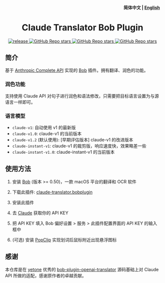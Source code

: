 <h4 align="right">
  <strong>简体中文</strong> | <a href="https://github.com/jtsang4/bob-plugin-claude-translator/blob/main/docs/README_EN.md">English</a>
</h4>

<div>
  <h1 align="center">Claude Translator Bob Plugin</h1>
  <p align="center">
    <a href="https://github.com/jtsang4/bob-plugin-claude-translator/releases" target="_blank">
        <img src="https://github.com/jtsang4/bob-plugin-claude-translator/actions/workflows/release.yaml/badge.svg" alt="release">
    </a>
    <a href="https://github.com/jtsang4/bob-plugin-claude-translator/releases">
        <img alt="GitHub Repo stars" src="https://img.shields.io/github/stars/jtsang4/bob-plugin-claude-translator?style=flat">
    </a>
    <a href="https://github.com/jtsang4/bob-plugin-claude-translator/releases">
        <img alt="GitHub Repo stars" src="https://img.shields.io/badge/claude-bob-orange?style=flat">
    </a>
    <a href="https://github.com/jtsang4/bob-plugin-claude-translator/releases">
        <img alt="GitHub Repo stars" src="https://img.shields.io/badge/langurage-JavaScript-brightgreen?style=flat&color=blue">
    </a>
  </p>
</div>

## 简介

基于 [Anthropic Complete API](https://console.anthropic.com/docs/api/reference) 实现的 [Bob](https://bobtranslate.com/) 插件。拥有翻译、润色的功能。

### 润色功能

支持使用 Claude API 对句子进行润色和语法修改，只需要把目标语言设置为与源语言一样即可。

### 语言模型

* `claude-v1`: 自动使用 v1 的最新版
* `claude-v1.0`: claude-v1 的当前版本
* `claude-v1.2` (默认使用): [早期评估版本] claude-v1 的改进版本
* `claude-instant-v1`: claude-v1 的裁剪版，响应速度快，效果略差一些
* `claude-instant-v1.0`: claude-instant-v1 的当前版本

## 使用方法

1. 安装 [Bob](https://bobtranslate.com/guide/#%E5%AE%89%E8%A3%85) (版本 >= 0.50)，一款 macOS 平台的翻译和 OCR 软件

2. 下载此插件: [claude-translator.bobplugin](https://github.com/jtsang4/bob-plugin-claude-translator/releases/latest)

3. 安装此插件

4. 去 [Claude](https://console.anthropic.com/account/keys) 获取你的 API KEY

5. 把 API KEY 填入 Bob 偏好设置 > 服务 > 此插件配置界面的 API KEY 的输入框中

6. (可选) 安装 [PopClip](https://bobtranslate.com/guide/integration/popclip.html) 实现划词后鼠标附近出现悬浮图标

## 感谢

本仓库是在 [yetone](https://github.com/yetone) 优秀的 [bob-plugin-openai-translator](https://github.com/jtsang4/bob-plugin-claude-translator) 源码基础上对 Claude API 所做的适配，感谢原作者的卓越贡献。
